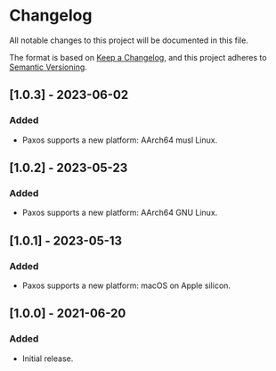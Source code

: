 # Changelog

All notable changes to this project will be documented in this file.

The format is based on [Keep a Changelog](https://keepachangelog.com/en/1.0.0/),
and this project adheres to [Semantic Versioning](https://semver.org/spec/v2.0.0.html).

## [1.0.3] - 2023-06-02

### Added
- Paxos supports a new platform: AArch64 musl Linux.

## [1.0.2] - 2023-05-23

### Added
- Paxos supports a new platform: AArch64 GNU Linux.

## [1.0.1] - 2023-05-13

### Added
- Paxos supports a new platform: macOS on Apple silicon.

## [1.0.0] - 2021-06-20

### Added
- Initial release.

